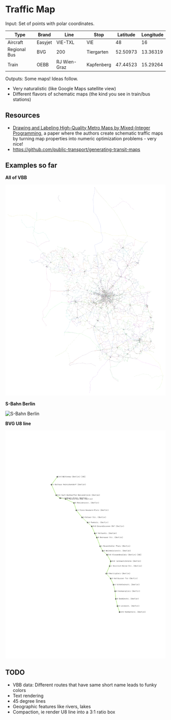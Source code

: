 # Traffic Map

Input: Set of points with polar coordinates.

| Type         | Brand   | Line         | Stop       | Latitude | Longitude |
| ------------ | ------- | ------------ | ---------- | -------- | --------- |
| Aircraft     | Easyjet | VIE-TXL      | VIE        | 48       | 16        |
| Regional Bus | BVG     | 200          | Tiergarten | 52.50973 | 13.36319  |
| Train        | OEBB    | RJ Wien-Graz | Kapfenberg | 47.44523 | 15.29264  |

Outputs: Some maps! Ideas follow.

- Very naturalistic (like Google Maps satellite view)
- Different flavors of schematic maps (the kind you see in train/bus stations)

## Resources

- [Drawing and Labeling High-Quality Metro Maps
by Mixed-Integer Programming](http://www1.pub.informatik.uni-wuerzburg.de/pub/wolff/pub/nw-dlhqm-10.pdf), a paper where the authors create schematic traffic maps by turning map properties into numeric optimization problems - very nice!
- https://github.com/public-transport/generating-transit-maps

## Examples so far

**All of VBB**

![VBB](examples/custom.png)

**S-Bahn Berlin**

![S-Bahn Berlin](examples/custom_vbb_1_None.png)

**BVG U8 line**

![U8](examples/custom_vbb_796_U8.png)

## TODO

- VBB data: Different routes that have same short name leads to funky colors
- Text rendering
- 45 degree lines
- Geographic features like rivers, lakes
- Compaction, ie render U8 line into a 3:1 ratio box
